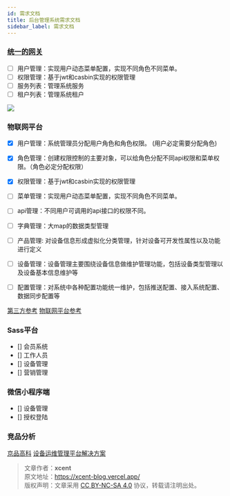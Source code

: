 ```yaml
---
id: 需求文档
title: 后台管理系统需求文档
sidebar_label: 需求文档
---
```

### [统一的网关](https://docs.qq.com/doc/DQmt0SnhoRnJQSXBQ)

- [ ] 用户管理：实现用户动态菜单配置，实现不同角色不同菜单。
- [ ] 权限管理：基于jwt和casbin实现的权限管理   
- [ ] 服务列表：管理系统服务
- [ ] 租户列表：管理系统租户

![](https://gitee.com/gongme/blog-image/raw/master/img/20210315181940.png)

### 物联网平台
 

- [x] 用户管理：系统管理员分配用户角色和角色权限。 (用户必定需要分配角色)
- [x] 角色管理：创建权限控制的主要对象，可以给角色分配不同api权限和菜单权限。（角色必定分配权限）
- [x] 权限管理：基于jwt和casbin实现的权限管理  
- [ ] 菜单管理：实现用户动态菜单配置，实现不同角色不同菜单。
- [ ] api管理：不同用户可调用的api接口的权限不同。   
- [ ] 字典管理：大map的数据类型管理
- [ ] 产品管理: 对设备信息形成虚拟化分类管理，针对设备可开发性属性以及功能进行定义 
- [ ] 设备管理：设备管理主要围绕设备信息做维护管理功能，包括设备类型管理以及设备基本信息维护等
- [ ] 配置管理：对系统中各种配置功能统一维护，包括推送配置、接入系统配置、数据同步配置等


[第三方参考](https://linkmarket.aliyun.com/pp/application/detail?spm=a2c3t.11219539.0.0.208a51e7uMHhi7&commodityId=3581&commodityType=third_party_saas)
[物联网平台参考](http://admin.ifit.api-iot.cn/admin/auth/login)

### Sass平台

- [] 会员系统
- [] 工作人员
- [] 设备管理
- [] 营销管理

### 微信小程序端

- [] 设备管理
- [] 授权登陆

### 竞品分析

[京品高科](!https://iotx-link-market.oss-cn-hangzhou.aliyuncs.com/Ev9gnVYkx3BcB4nW?spm=a2c3t.12428484.appd_detail.1.32f251e7Q6cTGo)
[设备运维管理平台解决方案](https://linkmarket.aliyun.com/solution?spm=a2c3t.11250874.0.0.59ca51e7LWmvk1&solutionId=1001409533783386)


> 文章作者：**xcent**  
> 原文地址：<https://xcent-blog.vercel.app/>  
> 版权声明：文章采用 [CC BY-NC-SA 4.0](https://creativecommons.org/licenses/by/4.0/deed.zh) 协议，转载请注明出处。
